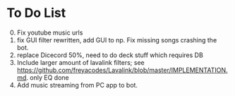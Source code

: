 # To Do List
0. Fix youtube music urls
1. fix GUI filter rewritten, add GUI to np. Fix missing songs crashing the bot.
2. replace Dicecord 50%, need to do deck stuff which requires DB
3. Include larger amount of lavalink filters; see https://github.com/freyacodes/Lavalink/blob/master/IMPLEMENTATION.md. only EQ done
4. Add music streaming from PC app to bot.